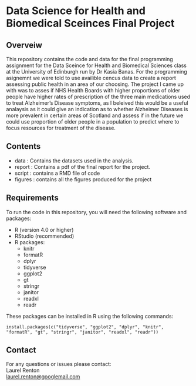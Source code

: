 # Data Science for Health and Biomedical Sceinces Final Project
## Overveiw
This repository contains the code and data for the final programming assignment for the Data Sceince for Health and Biomedical Sciences class at the University of Edinburgh run by Dr Kasia Banas.
For the programming asignemnt we were told to use availible cencus data to create a report assessing public health in an area of our choosing. The project I came up with was to asses if NHS Health
Boards with higher proportions of older people have higher rates of prescription of the three main medications used to treat Alzheimer’s Disease symptoms, as I beleived this would be a useful analaysis as it could give an indication as to
whether Alzheimer Diseases is more prevalent in certain areas of Scotland and assess if in the future we could use proportion of older people in a population to predict where to focus resources for treatment of the disease.

## Contents
- data : Contains the datasets used in the analysis.
- report : Contains a pdf of the final report for the project.
- script : contains a RMD file of code
- figures : contains all the figures produced for the project

## Requirements
To run the code in this repository, you will need the following software and packages:
- R (version 4.0 or higher)
- RStudio (recommended)
- R packages:
  - knitr
  - formatR
  - dplyr
  - tidyverse
  - ggplot2
  - gt
  - stringr
  - janitor
  - readxl
  - readr

These packages can be installed in R using the following commands:

```install.packages(c("tidyverse", "ggplot2", "dplyr", "knitr", "formatR", "gt", "stringr", "janitor", "readxl", "readr"))```

## Contact 
For any questions or issues please contact:\
Laurel Renton\
laurel.renton@googlemail.com
